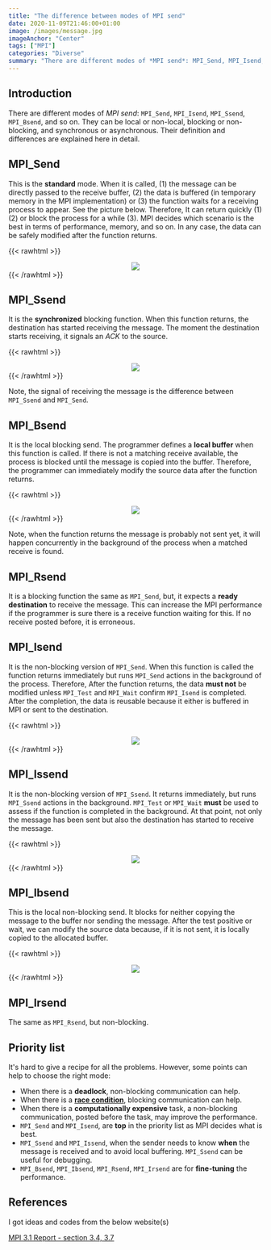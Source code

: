 ```yaml
---
title: "The difference between modes of MPI send"
date: 2020-11-09T21:46:00+01:00
image: /images/message.jpg
imageAnchor: "Center"
tags: ["MPI"]
categories: "Diverse"
summary: "There are different modes of *MPI send*: MPI_Send, MPI_Isend, MPI_Ssend, MPI_Bsend, and so on. They can be local or non-local, blocking or non-blocking, and synchronous or asynchronous. Their definition and differences are explained here in detail. "
---
```


## Introduction

There are different modes of *MPI send*: `MPI_Send`, `MPI_Isend`, `MPI_Ssend`, `MPI_Bsend`, and so on. They can be local or non-local, blocking or non-blocking, and synchronous or asynchronous. Their definition and differences are explained here in detail.


## MPI_Send

This is the **standard** mode. When it is called, (1) the message can be directly passed to the receive buffer, (2) the data is buffered (in temporary memory in the MPI implementation) or (3) the function waits for a receiving process to appear. See the picture below.
Therefore, It can return quickly (1)(2) or block the process for a while (3). MPI decides which scenario is the best in terms of performance, memory, and so on. 
In any case, the data can be safely modified after the function returns. 

{{< rawhtml >}}
<div style="text-align:center;">
<img src="/images/mpi_send.png" style="max-width:100%;" />
</div>
{{< /rawhtml >}}


## MPI_Ssend

It is the **synchronized** blocking function. When this function returns, the destination has started receiving the message. The moment the destination starts receiving, it signals an *ACK* to the source.


{{< rawhtml >}}
<div style="text-align:center;">
<img src="/images/mpi_ssend.png" style="max-width:100%;" />
</div>
{{< /rawhtml >}}

Note, the signal of receiving the message is the difference between `MPI_Ssend` and `MPI_Send`. 


## MPI_Bsend

It is the local blocking send. The programmer defines a **local buffer** when this function is called. If there is not a matching receive available, the process is blocked until the message is copied into the buffer. Therefore, the programmer can immediately modify the source data after the function returns. 

{{< rawhtml >}}
<div style="text-align:center;">
<img src="/images/mpi_bsend.png" style="max-width:100%;" />
</div>
{{< /rawhtml >}}

Note, when the function returns the message is probably not sent yet, it will happen concurrently in the background of the process when a matched receive is found.

## MPI_Rsend

It is a blocking function the same as `MPI_Send`, but, it expects a **ready destination** to receive the message. This can increase the MPI performance if the programmer is sure there is a receive function waiting for this. If no receive posted before, it is erroneous.

## MPI_Isend

It is the non-blocking version of `MPI_Send`. When this function is called the function returns immediately but runs `MPI_Send` actions in the background of the process.  Therefore, After the function returns, the data **must not** be modified unless `MPI_Test` and `MPI_Wait` confirm `MPI_Isend` is completed. After the completion, the data is reusable because it either is buffered in MPI or sent to the destination.   

{{< rawhtml >}}
<div style="text-align:center;">
<img src="/images/mpi_isend.png" style="max-width:100%;" />
</div>
{{< /rawhtml >}}

## MPI_Issend

It is the non-blocking version of `MPI_Ssend`. It returns immediately, but runs `MPI_Ssend` actions in the background.  `MPI_Test` or `MPI_Wait` **must** be used to assess if the function is completed in the background. At that point, not only the message has been sent but also the destination has started to receive the message.

{{< rawhtml >}}
<div style="text-align:center;">
<img src="/images/mpi_issend.png" style="max-width:100%;" />
</div>
{{< /rawhtml >}}

## MPI_Ibsend

 This is the local non-blocking send. It blocks for neither copying the message to the buffer nor sending the message. After the test positive or wait, we can modify the source data because, if it is not sent, it is locally copied to the allocated buffer.

 {{< rawhtml >}}
<div style="text-align:center;">
<img src="/images/mpi_ibsend.png" style="max-width:100%;" />
</div>
{{< /rawhtml >}}

## MPI_Irsend

The same as `MPI_Rsend`, but non-blocking. 

## Priority list

It's hard to give a recipe for all the problems. However, some points can help to choose the right mode:

- When there is a **deadlock**, non-blocking communication can help.
- When there is a [**race condition**](https://iamsorush.com/posts/mpi-race-condition/), blocking communication can help.
- When there is a **computationally expensive** task, a non-blocking communication, posted before the task, may improve the performance.
- `MPI_Send` and `MPI_Isend`, are **top** in the priority list as MPI decides what is best.
- `MPI_Ssend` and `MPI_Issend`, when the sender needs to know **when** the message is received and to avoid local buffering. `MPI_Ssend` can be useful for debugging.
- `MPI_Bsend`, `MPI_Ibsend`, `MPI_Rsend`, `MPI_Irsend` are for **fine-tuning** the performance.


## References

I got ideas and codes from the below website(s)

[MPI 3.1 Report - section 3.4, 3.7](https://www.mpi-forum.org/docs/mpi-3.1/mpi31-report.pdf)


